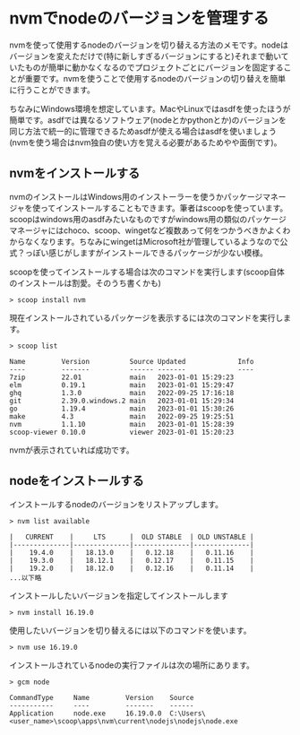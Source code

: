 # nvmでnodeのバージョンを管理する

nvmを使って使用するnodeのバージョンを切り替える方法のメモです。nodeはバージョンを変えただけで(特に新しすぎるバージョンにすると)それまで動いていたものが簡単に動かなくなるのでプロジェクトごとにバージョンを固定することが重要です。nvmを使うことで使用するnodeのバージョンの切り替えを簡単に行うことができます。

ちなみにWindows環境を想定しています。MacやLinuxではasdfを使ったほうが簡単です。asdfでは異なるソフトウェア(nodeとかpythonとか)のバージョンを同じ方法で統一的に管理できるためasdfが使える場合はasdfを使いましょう(nvmを使う場合はnvm独自の使い方を覚える必要があるためやや面倒です)。


## nvmをインストールする

nvmのインストールはWindows用のインストーラーを使うかパッケージマネージャを使ってインストールすることもできます。筆者はscoopを使っています。scoopはwindows用のasdfみたいなものですがwindows用の類似のパッケージマネージャにはchoco、scoop、wingetなど複数あって何をつかうべきかよくわからなくなります。ちなみにwingetはMicrosoft社が管理しているようなので公式？っぽい感じがしますがインストールできるパッケージが少ない模様。

scoopを使ってインストールする場合は次のコマンドを実行します(scoop自体のインストールは割愛。そのうち書くかも)

```
> scoop install nvm
```

現在インストールされているパッケージを表示するには次のコマンドを実行します。

```
> scoop list

Name         Version          Source Updated             Info
----         -------          ------ -------             ----
7zip         22.01            main   2023-01-01 15:29:23
elm          0.19.1           main   2023-01-01 15:29:47
ghq          1.3.0            main   2022-09-25 17:16:18
git          2.39.0.windows.2 main   2023-01-01 15:29:34
go           1.19.4           main   2023-01-01 15:30:26
make         4.3              main   2022-09-25 19:25:51
nvm          1.1.10           main   2023-01-01 15:28:39
scoop-viewer 0.10.0           viewer 2023-01-01 15:20:23
```

nvmが表示されていれば成功です。

## nodeをインストールする

インストールするnodeのバージョンをリストアップします。

```
> nvm list available

|   CURRENT    |     LTS      |  OLD STABLE  | OLD UNSTABLE |
|--------------|--------------|--------------|--------------|
|    19.4.0    |   18.13.0    |   0.12.18    |   0.11.16    |
|    19.3.0    |   18.12.1    |   0.12.17    |   0.11.15    |
|    19.2.0    |   18.12.0    |   0.12.16    |   0.11.14    |
...以下略
```

インストールしたいバージョンを指定してインストールします

```
> nvm install 16.19.0
```

使用したいバージョンを切り替えるには以下のコマンドを使います。

```
> nvm use 16.19.0
```

インストールされているnodeの実行ファイルは次の場所にあります。
```
> gcm node

CommandType     Name         Version    Source
-----------     ----         -------    ------
Application     node.exe     16.19.0.0  C:\Users\<user_name>\scoop\apps\nvm\current\nodejs\nodejs\node.exe
```
